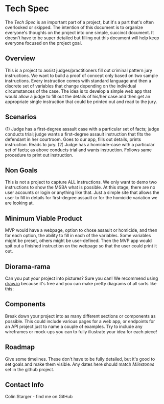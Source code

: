 # Tech Spec
The _Tech Spec_ is an important part of a project, but it's a part that's often overlooked or skipped. The intention of this document is to organize everyone's thoughts on the project into one simple, succinct document. It doesn't have to be super detailed but filling out this document will help keep everyone focused on the project goal.

## Overview 
This is a project to assist judges/practitioners fill out criminal pattern jury instructions. We want to build a proof of concept only based on two sample instructions. Every instruction comes with standard language and then a discrete set of variables that change depending on the individual circumstances of the case. The idea is to develop a simple web app that would allow a judge to fill out the details of his/her case and then get an appropriate single instruction that could be printed out and read to the jury.

## Scenarios
(1) Judge has a first-degree assault case with a particular set of facts; judge conducts trial; judge wants a first-degree assault instruction that fits the defendant in her courtroom. Goes to our app, fills out details, prints instruction. Reads to jury.
(2) Judge has a homicide-case with a particular set of facts; as above conducts trial and wants instruction. Follows same procedure to print out instruction.

## Non Goals
This is not a project to capture ALL instructions. We only want to demo two instructions to show the MSBA what is possible. At this stage, there are no user accounts or login or anything like that. Just a simple site that allows the user to fill in details for first-degree assault or for the homicide variation we are looking at.

## Minimum Viable Product
MVP would have a webpage, option to chose assault or homicide, and then for each option, the ability to fill in each of the variables. Some variables might be preset, others might be user-defined. Then the MVP app would spit out a finished instruction on the webpage so that the user could print it out.

## Diorama-rama
Can you put your project into pictures? Sure you can! We recommend using [draw.io](https://draw.io) because it's free and you can make pretty diagrams of all sorts like this:

## Components
Break down your project into as many different sections or components as possible. This could include various pages for a web app, or endpoints for an API project just to name a couple of examples. Try to include any wireframes or mock-ups you can to fully illustrate your idea for each piece!

## Roadmap
Give some timelines. These don't have to be fully detailed, but it's good to set goals and make them visible. Any dates here should match _Milestones_ set in the github project.

## Contact Info
Colin Starger - find me on GitHub
